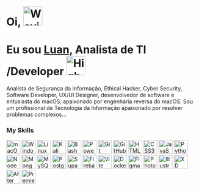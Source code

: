 # Oi, <img src="https://raw.githubusercontent.com/Tarikul-Islam-Anik/Animated-Fluent-Emojis/master/Emojis/Hand%20gestures/Waving%20Hand%20Light%20Skin%20Tone.png" alt="Waving Hand Light Skin Tone" width="50" height="50" />
# Eu sou [Luan,](https://luananalistadeti.netlify.app/) Analista de TI /Developer <img src="https://raw.githubusercontent.com/Tarikul-Islam-Anik/Animated-Fluent-Emojis/master/Emojis/Travel%20and%20places/High%20Voltage.png" alt="High Voltage" width="50" height="50" />
Analista de Segurança da Informação, Ethical Hacker, Cyber Security, Software Developer,
UX/UI Designer, desenvolvedor de software e entusiasta do macOS, apaixonado por engenharia reversa do macOS.
Sou um profissional de Tecnologia da Informação apaixonado por resolver problemas complexos...

### My Skills

<p align="left">
<a href="#" target="_blank" rel="noreferrer"><img src="https://encrypted-tbn0.gstatic.com/images?q=tbn:ANd9GcSaIKkbFzb2FTlF2WQ48j5wy23fAE7L7ImTd36i0Lvk5aFEaplmmVFha9Mpoj4lYccM8_0&usqp=CAU" width="36" height="36" alt="macOS" /></a>
<a href="#" target="_blank" rel="noreferrer"><img src="https://preview.redd.it/sudz5o3s1vn91.png?width=1080&format=png&auto=webp&s=27107d9d26f3b82ee00f53becd873b7bef881744" width="36" height="36" alt="Windows 11" /></a>
<a href="#" target="_blank" rel="noreferrer"><img src="https://upload.wikimedia.org/wikipedia/commons/thumb/3/35/Tux.svg/512px-Tux.svg.png" width="36" height="36" alt="Linux" /></a>
<a href="#" target="_blank" rel="noreferrer"><img src="https://seeklogo.com/images/K/kali-linux-logo-AED181186E-seeklogo.com.png" width="36" height="36" alt="Kali Linux" /></a>
<a href="#" target="_blank" rel="noreferrer"><img src="https://bashlogo.com/img/symbol/png/full_colored_light.png" width="36" height="36" alt="Bash" /></a>
<a href="#" target="_blank" rel="noreferrer"><img src="https://upload.wikimedia.org/wikipedia/commons/2/2f/PowerShell_5.0_icon.png" width="36" height="36" alt="PowerShell" /></a>
<a href="#" target="_blank" rel="noreferrer"><img src="https://raw.githubusercontent.com/danielcranney/readme-generator/main/public/icons/skills/git-colored.svg" width="36" height="36" alt="Git" /></a>
<a href="#" target="_blank" rel="noreferrer"><img src="https://cdn.icon-icons.com/icons2/3685/PNG/512/github_logo_icon_229278.png" width="36" height="36" alt="GitHub" /></a>
<a href="#" target="_blank" rel="noreferrer"><img src="https://cdn1.iconfinder.com/data/icons/programing-development-7/24/html_html5_web_programing_developer-512.png" width="36" height="36" alt="HTML5" /></a>
<a href="#" target="_blank" rel="noreferrer"><img src="https://upload.wikimedia.org/wikipedia/commons/thumb/6/62/CSS3_logo.svg/2048px-CSS3_logo.svg.png" width="36" height="36" alt="CSS3" /></a>
<a href="#" target="_blank" rel="noreferrer"><img src="https://raw.githubusercontent.com/danielcranney/readme-generator/main/public/icons/skills/javascript-colored.svg" width="36" height="36" alt="JavaScript" /></a>
<a href="#" target="_blank" rel="noreferrer"><img src="https://raw.githubusercontent.com/danielcranney/readme-generator/main/public/icons/skills/python-colored.svg" width="36" height="36" alt="Python" /></a>
<a href="#" rel="noreferrer"><img src="https://raw.githubusercontent.com/danielcranney/readme-generator/main/public/icons/skills/nodejs-colored.svg" width="36" height="36" alt="NodeJS" /></a>
<a href="#" rel="noreferrer"><img src="https://www.svgrepo.com/show/331488/mongodb.svg" width="36" height="36" alt="MongoDB" /></a>
<a href="#" target="_blank" rel="noreferrer"><img src="https://static-00.iconduck.com/assets.00/mysql-icon-2048x2048-ah6uglxs.png" width="36" height="36" alt="MySQL" /></a>
<a href="#" rel="noreferrer"><img src="https://upload.wikimedia.org/wikipedia/commons/thumb/2/29/Postgresql_elephant.svg/1200px-Postgresql_elephant.svg.png" width="36" height="36" alt="PostgreSQL" /></a>
<a href="#" rel="noreferrer"><img src="https://logowik.com/content/uploads/images/supabase-icon1721342077.logowik.com.webp" width="36" height="36" alt="Supabase" /></a>
<a href="#" rel="noreferrer"><img src="https://www.gstatic.com/mobilesdk/240501_mobilesdk/firebase_28dp.png" width="36" height="36" alt="Firebase" /></a>
<a href="#" rel="noreferrer"><img src="https://camo.githubusercontent.com/237e20be5fcfd8f7133f43d126fc49fb29dec7631679938bdd2ecb8cbb2a610e/68747470733a2f2f766974652e6465762f6c6f676f2e737667" width="36" height="36" alt="Vite" /></a>
<a href="#" target="_blank" rel="noreferrer"><img src="https://raw.githubusercontent.com/danielcranney/readme-generator/main/public/icons/skills/docker-colored.svg" width="36" height="36" alt="Docker" /></a>
<a href="#" target="_blank" rel="noreferrer"><img src="https://raw.githubusercontent.com/danielcranney/readme-generator/main/public/icons/skills/figma-colored.svg" width="36" height="36" alt="Figma" /></a>
<a href="#" target="_blank" rel="noreferrer"><img src="https://upload.wikimedia.org/wikipedia/commons/thumb/a/af/Adobe_Photoshop_CC_icon.svg/1051px-Adobe_Photoshop_CC_icon.svg.png" width="36" height="36" alt="Photoshop" /></a>
<a href="#" target="_blank" rel="noreferrer"><img src="https://upload.wikimedia.org/wikipedia/commons/thumb/f/fb/Adobe_Illustrator_CC_icon.svg/1200px-Adobe_Illustrator_CC_icon.svg.png" width="36" height="36" alt="Illustrator" /></a>
<a href="#" target="_blank" rel="noreferrer"><img src="https://upload.wikimedia.org/wikipedia/commons/thumb/c/c2/Adobe_XD_CC_icon.svg/1200px-Adobe_XD_CC_icon.svg.png" width="36" height="36" alt="XD" /></a>
<a href="#" target="_blank" rel="noreferrer"><img src="https://upload.wikimedia.org/wikipedia/commons/thumb/c/cb/Adobe_After_Effects_CC_icon.svg/1200px-Adobe_After_Effects_CC_icon.svg.png" width="36" height="36" alt="After Effects" /></a>
<a href="#" target="_blank" rel="noreferrer"><img src="https://upload.wikimedia.org/wikipedia/commons/thumb/4/40/Adobe_Premiere_Pro_CC_icon.svg/1200px-Adobe_Premiere_Pro_CC_icon.svg.png" width="36" height="36" alt="Premiere" /></a>
</p>


<!--
**EntusiastadomacOS/EntusiastadomacOS** is a ✨ _special_ ✨ repository because its `README.md` (this file) appears on your GitHub profile.

Here are some ideas to get you started:

- 🔭 I’m currently working on ...
- 🌱 I’m currently learning ...
- 👯 I’m looking to collaborate on ...
- 🤔 I’m looking for help with ...
- 💬 Ask me about ...
- 📫 How to reach me: ...
- 😄 Pronouns: ...
- ⚡ Fun fact: ...
-->
